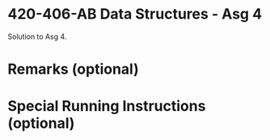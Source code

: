 420-406-AB Data Structures - Asg 4
==================================

Solution to Asg 4.

# Remarks (optional)

# Special Running Instructions (optional)
